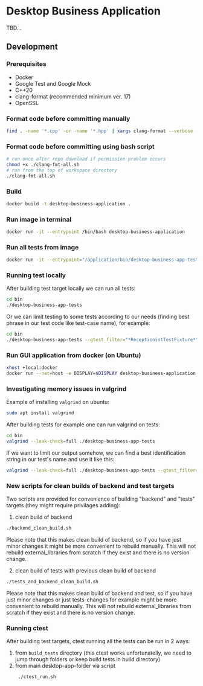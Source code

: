 # Desktop Business Application

TBD...

## Development

### Prerequisites

- Docker
- Google Test and Google Mock
- C++20
- clang-format (recommended minimum ver. 17)
- OpenSSL

### Format code before committing manually

```bash
find . -name '*.cpp' -or -name '*.hpp' | xargs clang-format --verbose -style=file -i
```

### Format code before committing using bash script

```bash
# run once after repo download if permission problem occurs
chmod +x ./clang-fmt-all.sh
# run from the top of workspace directory
./clang-fmt-all.sh
```


### Build

```bash
docker build -t desktop-business-application .
```

### Run image in terminal

```bash
docker run -it --entrypoint /bin/bash desktop-business-application
```

### Run all tests from image
```bash
docker run -it --entrypoint="/application/bin/desktop-business-app-tests" desktop-business-application
```

### Running test locally
After building test target locally  we can run all tests:
```bash
cd bin
./desktop-business-app-tests
```

Or we can limit testing to some tests according to our needs (finding best phrase in our test code like test-case name), for example:
```bash
cd bin
./desktop-business-app-tests --gtest_filter="*ReceptionistTestFixture*"
```

### Run GUI application from docker (on Ubuntu)

```bash
xhost +local:docker
docker run --net=host -e DISPLAY=$DISPLAY desktop-business-application
```

### Investigating memory issues in valgrind
Example of installing `valgrind` on ubuntu:

```bash
sudo apt install valgrind
```
After building tests for example one can run valgrind on tests:

```bash
cd bin
valgrind --leak-check=full ./desktop-business-app-tests
```

If we want to limit our output somehow, we can find a best identification string in our test's name and use it like this:

```bash
valgrind --leak-check=full ./desktop-business-app-tests --gtest_filter="*Association*"
```

### New scripts for clean builds of backend and test targets
Two scripts are provided for convenience of building "backend" and "tests" targets (they might require privilages adding):

1. clean build of backend
```bash
./backend_clean_build.sh
```
Please note that this makes clean build of backend, so if you have just minor changes it might be more convenient to rebuild manually.
This will not rebuild external_libraries from scratch if they exist and there is no version change.

2. clean build of tests with previous clean build of backend
```bash
./tests_and_backend_clean_build.sh
```
Please note that this makes clean build of backend and test, so if you have just minor changes or just tests-changes for example might be more convenient to rebuild manually.
This will not rebuild external_libraries from scratch if they exist and there is no version change.

### Running ctest
After building test targets, ctest running all the tests can be run in 2 ways:
1. from `build_tests` directory (this ctest works unfortunatelly, we need to jump through folders or keep build tests in build directory)
2. from main desktop-app-folder via script
   ```bash
    ./ctest_run.sh
